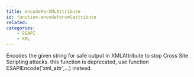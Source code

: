 ```yaml
---
title: encodeForXMLAttribute
id: function-encodeforxmlattribute
related:
categories:
    - ESAPI
    - XML
---
```


Encodes the given string for safe output in XMLAttribute to stop Cross Site Scripting attacks.
		this function is deprecated, use function ESAPIEncode('xml_attr',...) instead.